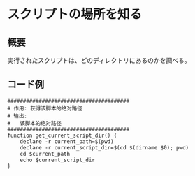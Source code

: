 # スクリプトの場所を知る

## 概要

実行されたスクリプトは、どのディレクトリにあるのかを調べる。

## コード例

```shell
#######################################
# 作用: 获得该脚本的绝对路径
# 输出:
#   该脚本的绝对路径
#######################################
function get_current_script_dir() {
    declare -r current_path=$(pwd)
    declare -r current_script_dir=$(cd $(dirname $0); pwd)
    cd $current_path
    echo $current_script_dir
}
```
